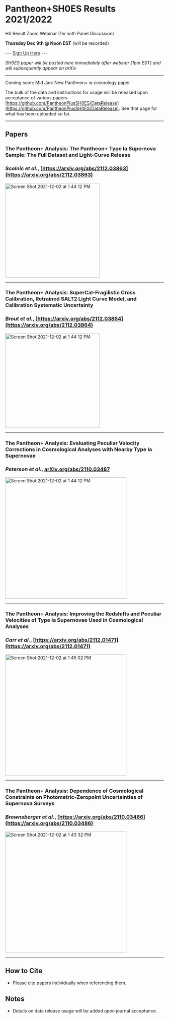 # Pantheon+SH0ES Results 2021/2022

H0 Result Zoom Webinar (1hr with Panel Discussion)

**Thursday Dec 9th @ Noon EST** (will be recorded)

--- [Sign Up Here](https://duke.zoom.us/webinar/register/WN_nfMfL0WSSeKGQpCG1heL5Q?_x_zm_rtaid=EQCjgh9zRKuUeZtSn58jFg.1638894828947.8b59b14e3ce9df34db6ae405a8be80e7&_x_zm_rhtaid=92) ---

*SH0ES paper will be posted here immediately after webinar (1pm EST) and will subsequently appear on arXiv*

<hr />

Coming soon: Mid Jan: New Pantheon+ w cosmology paper 

The bulk of the data and instructions for usage will be released upon acceptance of various papers [https://github.com/PantheonPlusSH0ES/DataRelease](https://github.com/PantheonPlusSH0ES/DataRelease). See that page for what has been uploaded so far.

<hr />

## Papers

### The Pantheon+ Analysis: The Pantheon+ Type Ia Supernova Sample: The Full Dataset and Light-Curve Release
### *Scolnic et al.*, [https://arxiv.org/abs/2112.03863](https://arxiv.org/abs/2112.03863)

<img width="300" alt="Screen Shot 2021-12-02 at 1 44 12 PM" src="https://user-images.githubusercontent.com/5403753/145083029-2a35fe99-a727-4d2a-b8fe-c0147534a7b5.png">
<hr />

### The Pantheon+ Analysis: SuperCal-Fragilistic Cross Calibration, Retrained SALT2 Light Curve Model, and Calibration Systematic Uncertainty
### *Brout et al.*, [https://arxiv.org/abs/2112.03864](https://arxiv.org/abs/2112.03864)

<img width="300" alt="Screen Shot 2021-12-02 at 1 44 12 PM" src="https://user-images.githubusercontent.com/5403753/145082618-e62a23b3-791a-4fa1-89b9-a4ef88e5d7a5.png">
<hr />

### The Pantheon+ Analysis: Evaluating Peculiar Velocity Corrections in Cosmological Analyses with Nearby Type Ia Supernovae 
### *Peterson et al.*, [arXiv.org/abs/2110.03487](https://arxiv.org/abs/2110.03487)

<img width="385" alt="Screen Shot 2021-12-02 at 1 44 12 PM" src="https://user-images.githubusercontent.com/33528267/144483599-fa75d682-8cb0-4bd9-8a3f-03834fc87e5b.png">
<hr />

### The Pantheon+ Analysis: Improving the Redshifts and Peculiar Velocities of Type Ia Supernovae Used in Cosmological Analyses 
### *Carr et al.*, [https://arxiv.org/abs/2112.01471](https://arxiv.org/abs/2112.01471)

<img width="385" alt="Screen Shot 2021-12-02 at 1 45 02 PM" src="https://user-images.githubusercontent.com/5403753/145264758-ac32be8d-7b69-46c4-82af-1230e3d2e484.png">
<hr />


### The Pantheon+ Analysis: Dependence of Cosmological Constraints on Photometric-Zeropoint Uncertainties of Supernova Surveys 
### *Brownsberger et al.*, [https://arxiv.org/abs/2110.03486](https://arxiv.org/abs/2110.03486)

<img width="385" alt="Screen Shot 2021-12-02 at 1 43 32 PM" src="https://user-images.githubusercontent.com/5403753/145264858-471b6950-742c-4f1b-8cd6-4524e5bc029d.png">
<hr />


## How to Cite

* Please cite papers individually when referencing them.


## Notes

* Details on data release usage will be added upon journal acceptance.
 



